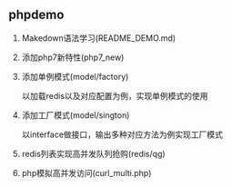 phpdemo
---

1. Makedown语法学习(README_DEMO.md)

2. 添加php7新特性(php7_new)
    
3. 添加单例模式(model/factory)

    以加载redis以及对应配置为例，实现单例模式的使用
    
4. 添加工厂模式(model/sington)

    以interface做接口，输出多种对应方法为例实现工厂模式

5. redis列表实现高并发队列抢购(redis/qg)

6. php模拟高并发访问(curl_multi.php)